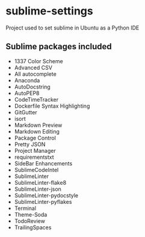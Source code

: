 # sublime-settings

Project used to set sublime in Ubuntu as a Python IDE

## Sublime packages included

 - 1337 Color Scheme
 - Advanced CSV
 - All autocomplete
 - Anaconda
 - AutoDocstring
 - AutoPEP8
 - CodeTimeTracker
 - Dockerfile Syntax Highlighting
 - GitGutter
 - isort
 - Markdown Preview
 - Markdown Editing
 - Package Control
 - Pretty JSON
 - Project Manager
 - requirementstxt
 - SideBar Enhancements
 - SublimeCodeIntel
 - SublimeLinter
 - SublimeLinter-flake8
 - SublimeLinter-json
 - SublimeLinter-pydocstyle
 - SublimeLinter-pyflakes
 - Terminal
 - Theme-Soda
 - TodoReview
 - TrailingSpaces
